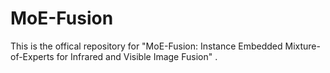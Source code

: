 # MoE-Fusion
This is the offical repository for "MoE-Fusion: Instance Embedded Mixture-of-Experts for Infrared and Visible Image Fusion" .
